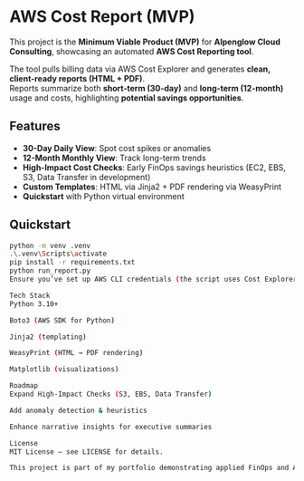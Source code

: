 # AWS Cost Report (MVP)

This project is the **Minimum Viable Product (MVP)** for **Alpenglow Cloud Consulting**, showcasing an automated **AWS Cost Reporting tool**.

The tool pulls billing data via AWS Cost Explorer and generates **clean, client-ready reports (HTML + PDF)**.  
Reports summarize both **short-term (30-day)** and **long-term (12-month)** usage and costs, highlighting **potential savings opportunities**.

## Features
- **30-Day Daily View**: Spot cost spikes or anomalies  
- **12-Month Monthly View**: Track long-term trends  
- **High-Impact Cost Checks**: Early FinOps savings heuristics (EC2, EBS, S3, Data Transfer in development)  
- **Custom Templates**: HTML via Jinja2 + PDF rendering via WeasyPrint  
- **Quickstart** with Python virtual environment  

## Quickstart
```bash
python -m venv .venv
.\.venv\Scripts\activate
pip install -r requirements.txt
python run_report.py
Ensure you’ve set up AWS CLI credentials (the script uses Cost Explorer).

Tech Stack
Python 3.10+

Boto3 (AWS SDK for Python)

Jinja2 (templating)

WeasyPrint (HTML → PDF rendering)

Matplotlib (visualizations)

Roadmap
Expand High-Impact Checks (S3, EBS, Data Transfer)

Add anomaly detection & heuristics

Enhance narrative insights for executive summaries

License
MIT License — see LICENSE for details.

This project is part of my portfolio demonstrating applied FinOps and AWS reporting skills.
